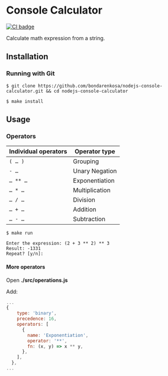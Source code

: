 # Console Calculator

[![CI badge](https://github.com/bondarenkosa/nodejs-console-calculator/workflows/Node.js%20CI/badge.svg)](https://github.com/bondarenkosa/nodejs-console-calculator/actions?query=workflow%3A%22Node.js+CI%22)

Calculate math expression from a string.

## Installation

### Running with Git

```console
$ git clone https://github.com/bondarenkosa/nodejs-console-calculator.git && cd nodejs-console-calculator
```

```console
$ make install
```

## Usage

### Operators

| Individual operators | Operator type |
| --- | --- |
| `( … )` | Grouping |
| `- …` | Unary Negation |
| `… ** …` | Exponentiation |
| `… * …` | Multiplication |
| `… / …` | Division |
| `… + …` | Addition |
| `… - …` | Subtraction |

```console
$ make run
```

```console
Enter the expression: (2 + 3 ** 2) ** 3
Result: -1331
Repeat? [y/n]:
```

#### More operators

Open **./src/operations.js**

Add:

```js
...
{
    type: 'binary',
    precedence: 16,
    operators: [
      {
        name: 'Exponentiation',
        operator: '**',
        fn: (x, y) => x ** y,
      },
    ],
  },
...
```
